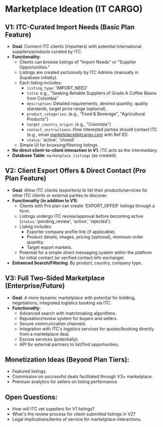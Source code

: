 # Marketplace Ideation (IT CARGO)

## V1: ITC-Curated Import Needs (Basic Plan Feature)

*   **Goal**: Connect ITC clients (importers) with potential international suppliers/products curated by ITC.
*   **Functionality**:
    *   Clients can browse listings of "Import Needs" or "Supplier Opportunities."
    *   Listings are created *exclusively* by ITC Admins (manually in Supabase initially).
    *   Each listing includes:
        *   `listing_type`: 'IMPORT_NEED'
        *   `title`: e.g., "Seeking Reliable Suppliers of Grade A Coffee Beans from Colombia"
        *   `description`: Detailed requirements, desired quantity, quality standards, target price range (optional).
        *   `product_categories`: (e.g., "Food & Beverage", "Agricultural Products")
        *   `target_country_origin`: (e.g., "Colombia")
        *   `contact_instructions`: How interested parties should contact ITC (e.g., email marketplace@itcargo.com with Ref ID).
        *   `status`: 'active', 'closed'
    *   Simple UI for browsing/filtering listings.
*   **No direct client-to-client interaction in V1.** ITC acts as the intermediary.
*   **Database Table**: `marketplace_listings` (as created).

## V2: Client Export Offers & Direct Contact (Pro Plan Feature)

*   **Goal**: Allow ITC clients (exporters) to list their products/services for other ITC clients or external parties to discover.
*   **Functionality (in addition to V1)**:
    *   Clients with Pro plan can create 'EXPORT_OFFER' listings through a form.
    *   Listings undergo ITC review/approval before becoming active (`status`: 'pending_review', 'active', 'rejected').
    *   Listing includes:
        *   Exporter company profile link (if applicable).
        *   Product details, images, pricing (optional), minimum order quantity.
        *   Target export markets.
    *   Potential for a simple direct messaging system within the platform for initial contact (or verified contact info exchange).
*   **Enhanced Search/Filtering**: By product, country, company type.

## V3: Full Two-Sided Marketplace (Enterprise/Future)

*   **Goal**: A more dynamic marketplace with potential for bidding, negotiations, integrated logistics booking via ITC.
*   **Functionality**:
    *   Advanced search with matchmaking algorithms.
    *   Reputation/review system for buyers and sellers.
    *   Secure communication channels.
    *   Integration with ITC's logistics services for quotes/booking directly from a marketplace deal.
    *   Escrow services (potentially).
    *   API for external partners to list/find opportunities.

## Monetization Ideas (Beyond Plan Tiers):

*   Featured listings.
*   Commission on successful deals facilitated through V3+ marketplace.
*   Premium analytics for sellers on listing performance.

## Open Questions:

*   How will ITC vet suppliers for V1 listings?
*   What's the review process for client-submitted listings in V2?
*   Legal implications/terms of service for marketplace interactions. 